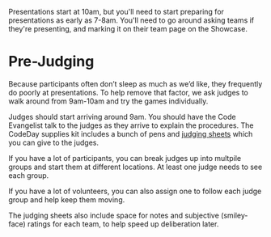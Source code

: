 Presentations start at 10am, but you'll need to start preparing for presentations as early as 7-8am. You'll need to go around asking teams if they're presenting, and marking it on their team page on the Showcase.



# Pre-Judging

Because participants often don’t sleep as much as we’d like, they frequently do poorly at presentations. To help remove that factor, we ask judges to walk around from 9am-10am and try the games individually.

Judges should start arriving around 9am. You should have the Code Evangelist talk to the judges as they arrive to explain the procedures. The CodeDay supplies kit includes a bunch of pens and [judging sheets](http://assets.srnd.org/codeday/judges.pdf) which you can give to the judges.

If you have a lot of participants, you can break judges up into multpile groups and start them at different locations. At least one judge needs to see each group.

If you have a lot of volunteers, you can also assign one to follow each judge group and help keep them moving.

The judging sheets also include space for notes and subjective (smiley-face) ratings for each team, to help speed up deliberation later.